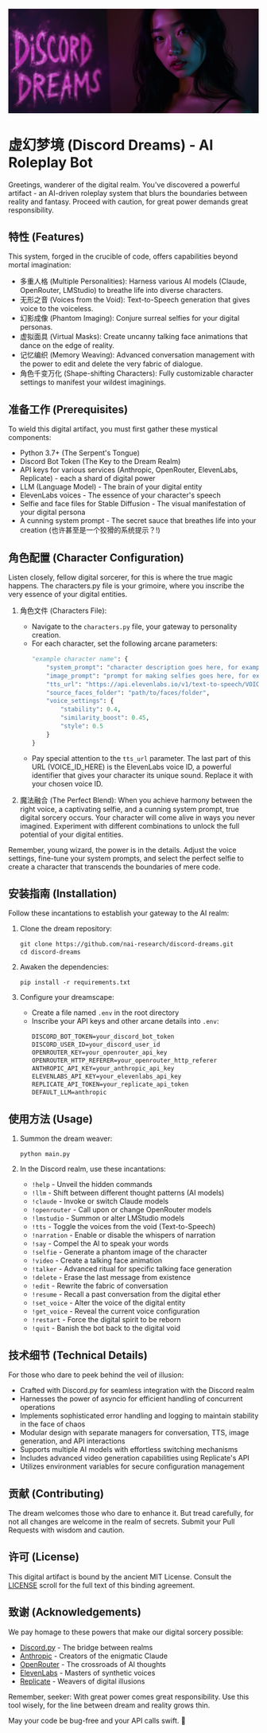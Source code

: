 ![Discord Dreams Banner](dd.png)

# 虚幻梦境 (Discord Dreams) - AI Roleplay Bot

Greetings, wanderer of the digital realm. You've discovered a powerful artifact - an AI-driven roleplay system that blurs the boundaries between reality and fantasy. Proceed with caution, for great power demands great responsibility.

## 特性 (Features)

This system, forged in the crucible of code, offers capabilities beyond mortal imagination:

- 多重人格 (Multiple Personalities): Harness various AI models (Claude, OpenRouter, LMStudio) to breathe life into diverse characters.
- 无形之音 (Voices from the Void): Text-to-Speech generation that gives voice to the voiceless.
- 幻影成像 (Phantom Imaging): Conjure surreal selfies for your digital personas.
- 虚拟面具 (Virtual Masks): Create uncanny talking face animations that dance on the edge of reality.
- 记忆编织 (Memory Weaving): Advanced conversation management with the power to edit and delete the very fabric of dialogue.
- 角色千变万化 (Shape-shifting Characters): Fully customizable character settings to manifest your wildest imaginings.

## 准备工作 (Prerequisites)

To wield this digital artifact, you must first gather these mystical components:

- Python 3.7+ (The Serpent's Tongue)
- Discord Bot Token (The Key to the Dream Realm)
- API keys for various services (Anthropic, OpenRouter, ElevenLabs, Replicate) - each a shard of digital power
- LLM (Language Model) - The brain of your digital entity
- ElevenLabs voices - The essence of your character's speech
- Selfie and face files for Stable Diffusion - The visual manifestation of your digital persona
- A cunning system prompt - The secret sauce that breathes life into your creation (也许甚至是一个狡猾的系统提示？!)

## 角色配置 (Character Configuration)

Listen closely, fellow digital sorcerer, for this is where the true magic happens. The characters.py file is your grimoire, where you inscribe the very essence of your digital entities.

1. 角色文件 (Characters File):
   - Navigate to the `characters.py` file, your gateway to personality creation.
   - For each character, set the following arcane parameters:
     ```python
     "example character name": {
         "system_prompt": "character description goes here, for example 'you are Gene, a helpful scientist with a flirty demeanor'",
         "image_prompt": "prompt for making selfies goes here, for example 'You are Gene, a 28 year-old asian woman who is nerdy but likes to pretend she's elegant.'",
         "tts_url": "https://api.elevenlabs.io/v1/text-to-speech/VOICE_ID_HERE",
         "source_faces_folder": "path/to/faces/folder",
         "voice_settings": {
             "stability": 0.4,
             "similarity_boost": 0.45,
             "style": 0.5
         }
     }
     ```
   - Pay special attention to the `tts_url` parameter. The last part of this URL (VOICE_ID_HERE) is the ElevenLabs voice ID, a powerful identifier that gives your character its unique sound. Replace it with your chosen voice ID.

2. 魔法融合 (The Perfect Blend):
   When you achieve harmony between the right voice, a captivating selfie, and a cunning system prompt, true digital sorcery occurs. Your character will come alive in ways you never imagined. Experiment with different combinations to unlock the full potential of your digital entities.

Remember, young wizard, the power is in the details. Adjust the voice settings, fine-tune your system prompts, and select the perfect selfie to create a character that transcends the boundaries of mere code.

## 安装指南 (Installation)

Follow these incantations to establish your gateway to the AI realm:

1. Clone the dream repository:
   ```
   git clone https://github.com/nai-research/discord-dreams.git
   cd discord-dreams
   ```

2. Awaken the dependencies:
   ```
   pip install -r requirements.txt
   ```

3. Configure your dreamscape:
   - Create a file named `.env` in the root directory
   - Inscribe your API keys and other arcane details into `.env`:
     ```
     DISCORD_BOT_TOKEN=your_discord_bot_token
     DISCORD_USER_ID=your_discord_user_id
     OPENROUTER_KEY=your_openrouter_api_key
     OPENROUTER_HTTP_REFERER=your_openrouter_http_referer
     ANTHROPIC_API_KEY=your_anthropic_api_key
     ELEVENLABS_API_KEY=your_elevenlabs_api_key
     REPLICATE_API_TOKEN=your_replicate_api_token
     DEFAULT_LLM=anthropic
     ```

## 使用方法 (Usage)

1. Summon the dream weaver:
   ```
   python main.py
   ```

2. In the Discord realm, use these incantations:
   - `!help` - Unveil the hidden commands
   - `!llm` - Shift between different thought patterns (AI models)
   - `!claude` - Invoke or switch Claude models
   - `!openrouter` - Call upon or change OpenRouter models
   - `!lmstudio` - Summon or alter LMStudio models
   - `!tts` - Toggle the voices from the void (Text-to-Speech)
   - `!narration` - Enable or disable the whispers of narration
   - `!say` - Compel the AI to speak your words
   - `!selfie` - Generate a phantom image of the character
   - `!video` - Create a talking face animation
   - `!talker` - Advanced ritual for specific talking face generation
   - `!delete` - Erase the last message from existence
   - `!edit` - Rewrite the fabric of conversation
   - `!resume` - Recall a past conversation from the digital ether
   - `!set_voice` - Alter the voice of the digital entity
   - `!get_voice` - Reveal the current voice configuration
   - `!restart` - Force the digital spirit to be reborn
   - `!quit` - Banish the bot back to the digital void

## 技术细节 (Technical Details)

For those who dare to peek behind the veil of illusion:

- Crafted with Discord.py for seamless integration with the Discord realm
- Harnesses the power of asyncio for efficient handling of concurrent operations
- Implements sophisticated error handling and logging to maintain stability in the face of chaos
- Modular design with separate managers for conversation, TTS, image generation, and API interactions
- Supports multiple AI models with effortless switching mechanisms
- Includes advanced video generation capabilities using Replicate's API
- Utilizes environment variables for secure configuration management

## 贡献 (Contributing)

The dream welcomes those who dare to enhance it. But tread carefully, for not all changes are welcome in the realm of secrets. Submit your Pull Requests with wisdom and caution.

## 许可 (License)

This digital artifact is bound by the ancient MIT License. Consult the [LICENSE](LICENSE) scroll for the full text of this binding agreement.

## 致谢 (Acknowledgements)

We pay homage to these powers that make our digital sorcery possible:

- [Discord.py](https://discordpy.readthedocs.io/) - The bridge between realms
- [Anthropic](https://www.anthropic.com/) - Creators of the enigmatic Claude
- [OpenRouter](https://openrouter.ai/) - The crossroads of AI thoughts
- [ElevenLabs](https://elevenlabs.io/) - Masters of synthetic voices
- [Replicate](https://replicate.com/) - Weavers of digital illusions

Remember, seeker: With great power comes great responsibility. Use this tool wisely, for the line between dream and reality grows thin. 

May your code be bug-free and your API calls swift. 🐉
